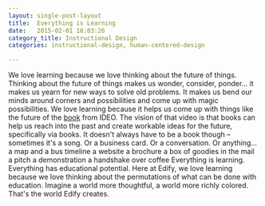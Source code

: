 ```yaml
---
layout: single-post-layout
title:  Everything is Learning
date:   2015-02-01 18:03:26
category_title: Instructional Design
categories: instructional-design, human-centered-design

---
```


We love learning because we love thinking about the future of things. Thinking about the future of things makes us wonder, consider, ponder… it makes us yearn for new ways to solve old problems. It makes us bend our minds around corners and possibilities and come up with magic possibilities. We love learning because it helps us come up with things like the future of the [book](http://vimeo.com/15142335) from IDEO. The vision of that video is that books can help us reach into the past and create workable ideas for the future, specifically via books. It doesn't always have to be a book though – sometimes it's a song. Or a business card. Or a conversation. Or anything…  a map and a bus timeline  a website  a brochure  a box of goodies in the mail  a pitch  a demonstration  a handshake over coffee  Everything is learning. Everything has educational potential. Here at Edify, we love learning because we love thinking about the permutations of what can be done with education. Imagine a world more thoughtful, a world more richly colored. That's the world Edify creates.
